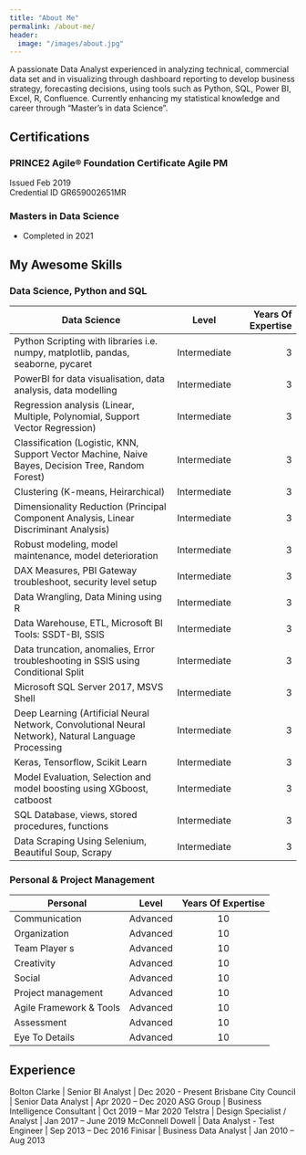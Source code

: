 ```yaml
---
title: "About Me"
permalink: /about-me/
header:
  image: "/images/about.jpg"
---
```


A passionate Data Analyst experienced in analyzing technical, commercial data set and in visualizing through dashboard reporting to develop business strategy, forecasting decisions, using tools such as Python, SQL, Power BI, Excel, R, Confluence. Currently enhancing my statistical knowledge and career through “Master’s in data Science”.

## Certifications

### PRINCE2 Agile® Foundation Certificate Agile	PM				
Issued Feb 2019						      			
Credential ID GR659002651MR

### Masters in Data Science
* Completed in 2021

## My Awesome Skills


### Data Science, Python and SQL 

| Data Science                                                                                          | Level                  | Years Of Expertise               |
| ----------------------------------------------------------------------------------------------------  |:----------------------:| --------------------------------:|
| Python Scripting with libraries i.e. numpy, matplotlib, pandas, seaborne, pycaret                     | Intermediate           | 3                                |
| PowerBI for data visualisation, data analysis, data modelling                                         | Intermediate           | 3                                |
| Regression analysis (Linear, Multiple, Polynomial, Support Vector Regression)                         | Intermediate           | 3                                |  
| Classification (Logistic, KNN, Support Vector Machine, Naive Bayes, Decision Tree, Random Forest)     | Intermediate           | 3                                |
| Clustering (K-means, Heirarchical)                                                                    | Intermediate           | 3                                |
| Dimensionality Reduction (Principal Component Analysis, Linear Discriminant Analysis)                 | Intermediate           | 3                                |
| Robust modeling, model maintenance, model deterioration                                               | Intermediate           | 3                                |
| DAX Measures, PBI Gateway troubleshoot, security level setup                                          | Intermediate           | 3                                |
| Data Wrangling, Data Mining using R                                                                   | Intermediate           | 3                                |
| Data Warehouse, ETL, Microsoft BI Tools: SSDT-BI, SSIS                                                | Intermediate           | 3                                | 
| Data truncation, anomalies, Error troubleshooting in SSIS using Conditional Split                     | Intermediate           | 3                                |
| Microsoft SQL Server 2017, MSVS Shell                                                                 | Intermediate           | 3                                |
| Deep Learning (Artificial Neural Network, Convolutional Neural Network), Natural Language Processing  | Intermediate           | 3                                | 
| Keras, Tensorflow, Scikit Learn                                                                       | Intermediate           | 3                                |
| Model Evaluation, Selection and model boosting using XGboost, catboost                                | Intermediate           | 3                                |
| SQL Database, views, stored procedures, functions                                                     | Intermediate           | 3                                | 
| Data Scraping Using Selenium, Beautiful Soup, Scrapy                                                  | Intermediate           | 3                                | 




### Personal & Project Management
 
| Personal                                                                                    | Level                            | Years Of Expertise               |
| ------------------------------------------------------------------------------------------- |:--------------------------------:| :-------------------------------:|
| Communication                                                                               | Advanced                         | 10                               |
| Organization                                                                                | Advanced                         | 10                               |
| Team Player s                                                                               | Advanced                         | 10                               |
| Creativity                                                                                  | Advanced                         | 10                               |
| Social                                                                                      | Advanced                         | 10                               |
| Project management                                                                          | Advanced                         | 10                               |
| Agile Framework & Tools                                                                     | Advanced                         | 10                               |
| Assessment                                                                                  | Advanced                         | 10                               |
| Eye To Details                                                                              | Advanced                         | 10                               |



## Experience
Bolton Clarke | Senior BI Analyst | Dec 2020 - Present
Brisbane City Council | Senior Data Analyst | Apr 2020 – Dec 2020
ASG Group | Business Intelligence Consultant | Oct 2019 – Mar 2020
Telstra | Design Specialist / Analyst | Jan 2017 – June 2019
McConnell Dowell | Data Analyst - Test Engineer | Sep 2013 – Dec 2016
Finisar | Business Data Analyst | Jan 2010 – Aug 2013

  